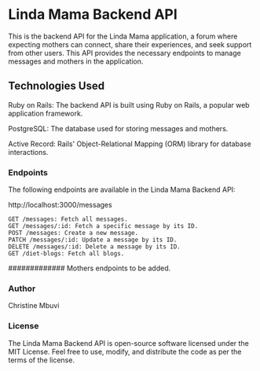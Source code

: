 # Linda Mama Backend API
This is the backend API for the Linda Mama application, a forum where expecting mothers can connect, share their experiences, and seek support from other users. This API provides the necessary endpoints to manage messages and mothers in the application.

## Technologies Used

   Ruby on Rails: The backend API is built using Ruby on Rails, a popular web application framework.

   PostgreSQL: The database used for storing messages and mothers.

   Active Record: Rails' Object-Relational Mapping (ORM) library for database interactions.

### Endpoints
   The following endpoints are available in the Linda Mama Backend API:

   http://localhost:3000/messages
    
    GET /messages: Fetch all messages.
    GET /messages/:id: Fetch a specific message by its ID.
    POST /messages: Create a new message.
    PATCH /messages/:id: Update a message by its ID.
    DELETE /messages/:id: Delete a message by its ID.
    GET /diet-blogs: Fetch all blogs.
############# Mothers endpoints to be added.

### Author 
   Christine Mbuvi

### License
The Linda Mama Backend API is open-source software licensed under the MIT License. Feel free to use, modify, and distribute the code as per the terms of the license.




